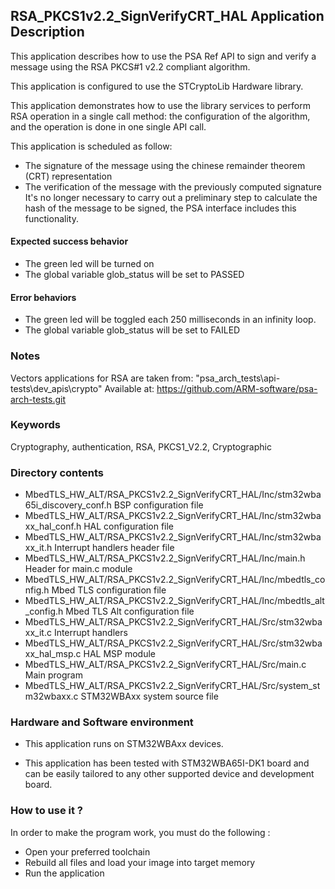 ## <b>RSA_PKCS1v2.2_SignVerifyCRT_HAL Application Description</b>

This application describes how to use the PSA Ref API to sign and verify
a message using the RSA PKCS#1 v2.2 compliant algorithm.

This application is configured to use the STCryptoLib Hardware library.

This application demonstrates how to use the library services to perform RSA operation
in a single call method: the configuration of the algorithm, and the operation
is done in one single API call.

This application is scheduled as follow:

  - The signature of the message using the chinese remainder theorem (CRT) representation
  - The verification of the message with the previously computed signature
    It's no longer necessary to carry out a preliminary step to calculate the hash of the
    message to be signed, the PSA interface includes this functionality.

####  <b>Expected success behavior</b>

- The green led will be turned on
- The global variable glob_status will be set to PASSED

#### <b>Error behaviors</b>

- The green led will be toggled each 250 milliseconds in an infinity loop.
- The global variable glob_status will be set to FAILED

### <b>Notes</b>
Vectors applications for RSA are taken from:
"psa_arch_tests\\api-tests\\dev_apis\\crypto"
Available at:
 https://github.com/ARM-software/psa-arch-tests.git

### <b>Keywords</b>

Cryptography, authentication, RSA, PKCS1_V2.2, Cryptographic

### <b>Directory contents</b>

  - MbedTLS_HW_ALT/RSA_PKCS1v2.2_SignVerifyCRT_HAL/Inc/stm32wba65i_discovery_conf.h     BSP configuration file
  - MbedTLS_HW_ALT/RSA_PKCS1v2.2_SignVerifyCRT_HAL/Inc/stm32wbaxx_hal_conf.h    HAL configuration file
  - MbedTLS_HW_ALT/RSA_PKCS1v2.2_SignVerifyCRT_HAL/Inc/stm32wbaxx_it.h          Interrupt handlers header file
  - MbedTLS_HW_ALT/RSA_PKCS1v2.2_SignVerifyCRT_HAL/Inc/main.h                        Header for main.c module
  - MbedTLS_HW_ALT/RSA_PKCS1v2.2_SignVerifyCRT_HAL/Inc/mbedtls_config.h              Mbed TLS configuration file
  - MbedTLS_HW_ALT/RSA_PKCS1v2.2_SignVerifyCRT_HAL/Inc/mbedtls_alt_config.h          Mbed TLS Alt configuration file
  - MbedTLS_HW_ALT/RSA_PKCS1v2.2_SignVerifyCRT_HAL/Src/stm32wbaxx_it.c          Interrupt handlers
  - MbedTLS_HW_ALT/RSA_PKCS1v2.2_SignVerifyCRT_HAL/Src/stm32wbaxx_hal_msp.c     HAL MSP module
  - MbedTLS_HW_ALT/RSA_PKCS1v2.2_SignVerifyCRT_HAL/Src/main.c                        Main program
  - MbedTLS_HW_ALT/RSA_PKCS1v2.2_SignVerifyCRT_HAL/Src/system_stm32wbaxx.c      STM32WBAxx system source file

### <b>Hardware and Software environment</b>

  - This application runs on STM32WBAxx devices.

  - This application has been tested with STM32WBA65I-DK1 board and can be
    easily tailored to any other supported device and development board.

###  <b>How to use it ?</b>

In order to make the program work, you must do the following :

 - Open your preferred toolchain
 - Rebuild all files and load your image into target memory
 - Run the application


